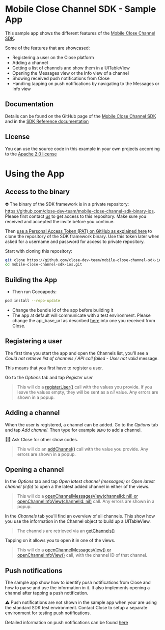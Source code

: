 # Mobile Close Channel SDK - Sample App

This sample app shows the different features of the [Mobile Close Channel SDK](../README.md).

Some of the features that are showcased:

* Registering a user on the Close platform
* Adding a channel
* Getting a list of channels and show them in a UITableView
* Opening the Messages view or the Info view of a channel
* Showing received push notifications from Close
* Handling tapping on push notifications by navigating to the Messages or Info view

## Documentation

Details can be found on the GitHub page of the [Mobile Close Channel SDK](../README.md) and in the [SDK Reference documentation](../doc/SDK%20Reference%20Documentation)

## License

You can use the source code in this example in your own projects according to the [Apache 2.0 license](LICENSE)

# Using the App

## Access to the binary
⛔️ The binary of the SDK framework is in a private repository: https://github.com/close-dev-team/mobile-close-channel-sdk-binary-ios. Please first contact [us](mailto:maurice@thecloseapp.com) to get access to this repository. Make sure you received and accepted the invite before you continue.

Then [use a Personal Access Token (PAT) on GitHub as explained here](docs/binary_access.md) to clone the repository of the SDK framework binary. Use this token later when asked for a username and password for access to private repository.

Start with cloning this repository:

```bash
git clone https://github.com/close-dev-team/mobile-close-channel-sdk-ios.git
cd mobile-close-channel-sdk-ios.git
```

## Building the App
* Then run Cocoapods:

```bash
pod install --repo-update
```

* Change the bundle id of the app before building it
* The app at default will communicate with a test environment. Please change the api_base_url as described [here](https://github.com/close-dev-team/mobile-close-channel-sdk-ios) into one you received from Close.

## Registering a user
The first time you start the app and open the Channels list, you'll see a *Could not retrieve list of channels / API call failed - User not valid* message.

This means that you first have to register a user.

Go to the *Options* tab and tap *Register user*

>This will do a [registerUser()](../doc/SDK%20Reference%20Documentation/classes/CloseChannelController.md) call with the values you provide. If you leave the values empty, they will be sent as a *nil* value. Any errors are shown in a popup.

## Adding a channel

When the user is registered, a channel can be added. Go to the *Options* tab and tap *Add channel*. Then type for example `DEMO` to add a channel.

💁‍♂️ Ask Close for other show codes.

>This will do an [addChannel()](../doc/SDK%20Reference%20Documentation/classes/CloseChannelController.md) call with the value you provide. Any errors are shown in a popup.

## Opening a channel

In the *Options* tab and tap *Open latest channel (messages)* or *Open latest channel (info)* to open a the latest added channel in either of the views.

>This will do a [openChannelMessagesView(channelId: nil) or openChannelInfoView(channelId: nil)](../doc/SDK%20Reference%20Documentation/classes/CloseChannelController.md) call. Any errors are shown in a popup.

In the *Channels* tab you'll find an overview of all channels. This show how you use the information in the Channel object to build up a UITableView.

>The channels are retrieved via an [getChannels()](../doc/SDK%20Reference%20Documentation/classes/CloseChannelController.md)

Tapping on it allows you to open it in one of the views.

>This will do a [openChannelMessagesView() or openChannelInfoView()](../doc/SDK%20Reference%20Documentation/classes/CloseChannelController.md) call, with the channel ID of that channel.

## Push notifications

The sample app show how to identify push notifications from Close and how to parse and use the information in it. It also implements opening a channel after tapping a push notification.

⚠️ Push notifications are not shown in the sample app when your are using the standard SDK test environment. Contact Close to setup a separate environment for testing push notifications.

Detailed information on push notifications can be found [here](../doc/push_notifications.md)
